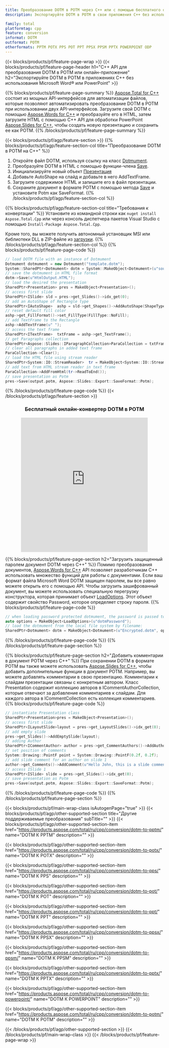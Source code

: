 ```yaml
---
title: Преобразование DOTM в POTM через C++ или с помощью бесплатного онлайн-конвертера
description: Экспортируйте DOTM в POTM в свои приложения C++ без использования Microsoft Word of PowerPoint. или онлайн. Быстро протестируйте бесплатный онлайн-конвертер POT в CSV, прежде чем интегрировать код.

family: total
platformtag: cpp
feature: conversion
informat: DOTM
outformat: POTM
otherformats: PPTM POTX PPS POT PPT PPSX PPSM PPTX POWERPOINT ODP
---
```

{{< blocks/products/pf/feature-page-wrap >}}
{{< blocks/products/pf/feature-page-header h1="C++ API для преобразования DOTM в POTM или онлайн-приложение" h2="Экспортируйте DOTM в POTM в приложениях C++ без использования Microsoft Word&reg; или PowerPoint" >}}

{{% blocks/products/pf/feature-page-summary %}}
[Aspose.Total for C++](https://products.aspose.com/total/cpp/) состоит из мощных API-интерфейсов для автоматизации файлов, которые позволяют автоматизировать преобразование DOTM в POTM при использовании двух API-интерфейсов. Загрузите свой DOTM с помощью [Aspose.Words for C++](https://products.aspose.com/words/cpp/) и преобразуйте его в HTML, затем загрузите HTML с помощью C++ API для обработки PowerPoint [Aspose.Slides for C++](https://products.aspose.com/slides/cpp/), чтобы создать новую презентацию и сохранить ее как POTM. 
{{% /blocks/products/pf/feature-page-summary  %}}

{{< blocks/products/pf/agp/feature-section >}}
{{% blocks/products/pf/agp/feature-section-col title="Преобразование DOTM в POTM на C++" %}}
1. Откройте файл DOTM, используя ссылку на класс [Dotmument](https://reference.aspose.com/words/cpp/class/aspose.words.dotmument).
2. Преобразуйте DOTM в HTML с помощью функции-члена [Save](https://reference.aspose.com/words/cpp/class/aspose.words.dotmument#save_stdbasicostream_saveoptions).
3. Инициализируйте новый объект [Презентация](https://reference.aspose.com/slides/cpp/class/aspose.slides.presentation)
4. Добавьте AutoShape на слайд и добавьте в него AddTextFrame.
5. Загрузите содержимое HTML и запишите его в файл презентации.
6. Сохраните документ в формате POTM с помощью метода [Save](https://reference.aspose.com/slides/cpp/class/aspose.slides.presentation#afcd59ec697bf05c10f78c3869de2ec9e) и установите Potm как SaveFormat.
{{% /blocks/products/pf/agp/feature-section-col %}}

{{% blocks/products/pf/agp/feature-section-col title="Требования к конвертации" %}}
Установите из командной строки как ```nuget install Aspose.Total.Cpp``` или через консоль диспетчера пакетов Visual Studio с помощью ```Install-Package Aspose.Total.Cpp```.

Кроме того, вы можете получить автономный установщик MSI или библиотеки DLL в ZIP-файле из [загрузки](https://releases.aspose.comtotal/cpp).
{{% /blocks/products/pf/agp/feature-section-col %}}
{{% blocks/products/pf/feature-page-code %}}

```cpp
// load DOTM file with an instance of Dotmument
Dotmument dotmument = new Dotmument("template.dotm");
System::SharedPtr<Dotmument> dotm = System::MakeObject<Dotmument>(u"sourceFile.dotm");
// save the dotmument in HTML file format
dotm->Save(u"HtmlOutput.HTML");
// load the desired the presentation
SharedPtr<Presentation> pres = MakeObject<Presentation>();
// access first slide
SharedPtr<ISlide> sld = pres->get_Slides()->idx_get(0);
// add an AutoShape of Rectangle type
SharedPtr<IAutoShape>  ashp = sld->get_Shapes()->AddAutoShape(ShapeType::Rectangle, 10, 10, 700, 500);
// reset default fill color
ashp->get_FillFormat()->set_FillType(FillType::NoFill);
// add TextFrame to the Rectangle
ashp->AddTextFrame(u" ");
// access the text frame
SharedPtr<ITextFrame>  txtFrame = ashp->get_TextFrame();
// get Paragraphs collection
SharedPtr<Aspose::Slides::IParagraphCollection>ParaCollection = txtFrame->get_Paragraphs();
// clear all paragraphs in added text frame
ParaCollection->Clear();
// load the HTML file using stream reader
SharedPtr<System::IO::StreamReader>  tr = MakeObject<System::IO::StreamReader>(HtmlOutput.HTML);
// add text from HTML stream reader in text frame
ParaCollection->AddFromHtml(tr->ReadToEnd());
// save presentation as Potm
pres->Save(output.potm, Aspose::Slides::Export::SaveFormat::Potm);                  
```


{{% /blocks/products/pf/feature-page-code %}}
{{< /blocks/products/pf/agp/feature-section >}}
<div class="container-fluid agp-content bg-white aboutfile box-1 vh100 section nopbtm">
<div class=container>
<div class=row>
<div class="demobox tc col-md-12 padding-0" align="center">

<h3>Бесплатный онлайн-конвертер DOTM в POTM</h3>

<iframe style="border: none; height: 426px;" scrolling="no" src="https://total-conversion-app-65z5r2lp.qa.k8s.dynabic.com/?to=potm&from=dotm" id="child-iframe" width="80%"></iframe>

</div></div>
</div></div>

{{% blocks/products/pf/feature-page-section  h2="Загрузить защищенный паролем документ DOTM через C++" %}}
Помимо преобразования документов, [Aspose.Words for C++](https://products.aspose.com/words/cpp/) API позволяет разработчикам C++ использовать множество функций для работы с документами. Если ваш формат файла Microsoft Word DOTM защищен паролем, вы все равно можете открыть его с помощью API. Чтобы загрузить зашифрованный документ, вы можете использовать специальную перегрузку конструктора, которая принимает объект [LoadOptions](https://reference.aspose.com/words/cpp/class/aspose.words.loading.load_options). Этот объект содержит свойство Password, которое определяет строку пароля.
{{% blocks/products/pf/feature-page-code %}}

```cpp
// when loading password protected dotmument, the password is passed to the dotmument's constructor using a LoadOptions object.
auto options = MakeObject<LoadOptions>(u"dotmPassword");
// load the dotmument from the local file system by filename:
SharedPtr<Dotmument> dotm = MakeObject<Dotmument>(u"Encrypted.dotm", options);
```

{{% /blocks/products/pf/feature-page-code  %}}
{{% /blocks/products/pf/feature-page-section %}}

{{% blocks/products/pf/feature-page-section  h2="Добавить комментарии в документ POTM через C++" %}}
При сохранении DOTM в формате POTM вы также можете использовать [Aspose.Slides for C++](https://products.aspose.com/slides/cpp/), чтобы добавить дополнительные функции в документ POTM. Например, вы можете добавлять комментарии в свою презентацию. Комментарии к слайдам презентации связаны с конкретным автором. Класс Presentation содержит коллекцию авторов в ICommentAuthorCollection, которые отвечают за добавление комментариев к слайдам. Для каждого автора в ICommentCollection есть коллекция комментариев.
{{% blocks/products/pf/feature-page-code %}}

```cpp
// instantiate Presentation class
SharedPtr<Presentation>pres = MakeObject<Presentation>();
// access first slide
SharedPtr<ILayoutSlide>layout = pres->get_LayoutSlides()->idx_get(0);
// add empty slide
pres->get_Slides()->AddEmptySlide(layout);
// adding Author
SharedPtr<ICommentAuthor> author = pres->get_CommentAuthors()->AddAuthor(u"John Doe", u"MF");
// set position of comments
System::Drawing::PointF point = System::Drawing::PointF(0.2f, 0.2f);
// add slide comment for an author on slide 1
author->get_Comments()->AddComment(u"Hello John, this is a slide comment", pres->get_Slides()->idx_get(1), point, DateTime::get_Now());
// access ISlide 1
SharedPtr<ISlide> slide = pres->get_Slides()->idx_get(0);
// save presentation as Potm
pres->Save(output.potm, Aspose::Slides::Export::SaveFormat::Potm);  
```

{{% /blocks/products/pf/feature-page-code  %}}
{{% /blocks/products/pf/feature-page-section %}}

{{< blocks/products/pf/main-wrap-class isAutogenPage="true" >}}
{{< blocks/products/pf/agp/other-supported-section title="Другие поддерживаемые преобразования" subTitle="" >}}
{{< blocks/products/pf/agp/other-supported-section-item href="https://products.aspose.com/total/ru/cpp/conversion/dotm-to-pptm/" name="DOTM К PPTM" description="" >}}

{{< blocks/products/pf/agp/other-supported-section-item href="https://products.aspose.com/total/ru/cpp/conversion/dotm-to-potx/" name="DOTM К POTX" description="" >}}

{{< blocks/products/pf/agp/other-supported-section-item href="https://products.aspose.com/total/ru/cpp/conversion/dotm-to-pps/" name="DOTM К PPS" description="" >}}

{{< blocks/products/pf/agp/other-supported-section-item href="https://products.aspose.com/total/ru/cpp/conversion/dotm-to-pot/" name="DOTM К POT" description="" >}}

{{< blocks/products/pf/agp/other-supported-section-item href="https://products.aspose.com/total/ru/cpp/conversion/dotm-to-ppt/" name="DOTM К PPT" description="" >}}

{{< blocks/products/pf/agp/other-supported-section-item href="https://products.aspose.com/total/ru/cpp/conversion/dotm-to-ppsx/" name="DOTM К PPSX" description="" >}}

{{< blocks/products/pf/agp/other-supported-section-item href="https://products.aspose.com/total/ru/cpp/conversion/dotm-to-ppsm/" name="DOTM К PPSM" description="" >}}

{{< blocks/products/pf/agp/other-supported-section-item href="https://products.aspose.com/total/ru/cpp/conversion/dotm-to-pptx/" name="DOTM К PPTX" description="" >}}

{{< blocks/products/pf/agp/other-supported-section-item href="https://products.aspose.com/total/ru/cpp/conversion/dotm-to-powerpoint/" name="DOTM К POWERPOINT" description="" >}}

{{< blocks/products/pf/agp/other-supported-section-item href="https://products.aspose.com/total/ru/cpp/conversion/dotm-to-potm/" name="DOTM К POTM" description="" >}}


{{< /blocks/products/pf/agp/other-supported-section >}}
{{< /blocks/products/pf/main-wrap-class >}}
{{< /blocks/products/pf/feature-page-wrap >}}